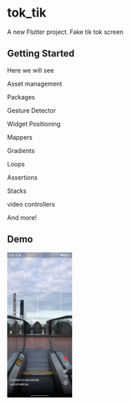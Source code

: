 # tok_tik

A new Flutter project. Fake tik tok screen 

## Getting Started

Here we will see

Asset management

Packages

Gesture Detector

Widget Positioning

Mappers

Gradients

Loops

Assertions

Stacks

video controllers

And more!

## Demo

<img src="https://raw.githubusercontent.com/eserdeiro/tik_tok_clone/main/assets/1.jpeg" width="30%">